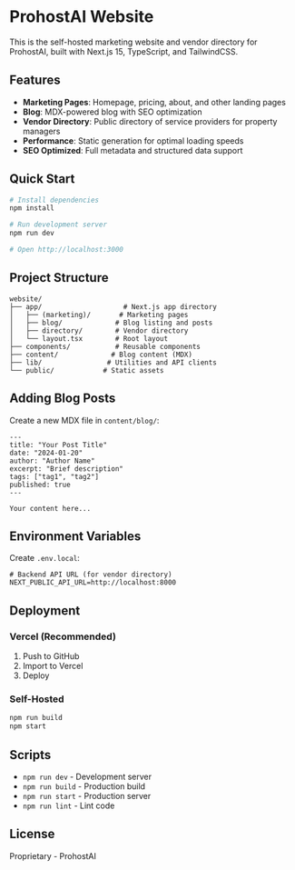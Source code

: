 # ProhostAI Website

This is the self-hosted marketing website and vendor directory for ProhostAI, built with Next.js 15, TypeScript, and TailwindCSS.

## Features

- **Marketing Pages**: Homepage, pricing, about, and other landing pages
- **Blog**: MDX-powered blog with SEO optimization
- **Vendor Directory**: Public directory of service providers for property managers
- **Performance**: Static generation for optimal loading speeds
- **SEO Optimized**: Full metadata and structured data support

## Quick Start

```bash
# Install dependencies
npm install

# Run development server
npm run dev

# Open http://localhost:3000
```

## Project Structure

```
website/
├── app/                    # Next.js app directory
│   ├── (marketing)/       # Marketing pages
│   ├── blog/             # Blog listing and posts
│   ├── directory/        # Vendor directory
│   └── layout.tsx        # Root layout
├── components/           # Reusable components
├── content/             # Blog content (MDX)
├── lib/                # Utilities and API clients
└── public/            # Static assets
```

## Adding Blog Posts

Create a new MDX file in `content/blog/`:

```mdx
---
title: "Your Post Title"
date: "2024-01-20"
author: "Author Name"
excerpt: "Brief description"
tags: ["tag1", "tag2"]
published: true
---

Your content here...
```

## Environment Variables

Create `.env.local`:

```env
# Backend API URL (for vendor directory)
NEXT_PUBLIC_API_URL=http://localhost:8000
```

## Deployment

### Vercel (Recommended)
1. Push to GitHub
2. Import to Vercel
3. Deploy

### Self-Hosted
```bash
npm run build
npm start
```

## Scripts

- `npm run dev` - Development server
- `npm run build` - Production build
- `npm run start` - Production server
- `npm run lint` - Lint code

## License

Proprietary - ProhostAI
